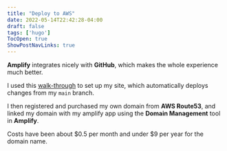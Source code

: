 ```yaml
---
title: "Deploy to AWS"
date: 2022-05-14T22:42:28-04:00
draft: false
tags: ['hugo']
TocOpen: true
ShowPostNavLinks: true
---
```


**Amplify** integrates nicely with **GitHub**, which makes the whole
experience much better. 

I used this [walk-through](https://gohugo.io/hosting-and-deployment/hosting-on-aws-amplify/) to set up my site, which automatically
deploys changes from my `main` branch.

I then registered and purchased my own domain from **AWS Route53**, and linked my domain with my amplify app using the 
**Domain Management** tool in **Amplify**.

Costs have been about $0.5 per month and under $9 per year for the domain name.
